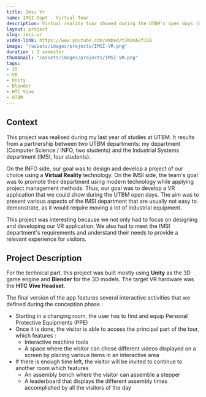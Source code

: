 ```yaml
---
title: Imsi Vr
name: IMSI Dept - Virtual Tour
description: Virtual reality tour showed during the UTBM's open days (Unity/VR)
layout: project
slug: imsi-vr
video-link: https://www.youtube.com/embed/tJWJnA2f1SQ
image: "/assets/images/projects/IMSI-VR.png"
duration : 1 semester
thumbnail: "/assets/images/projects/IMSI-VR.png"
tags:
- 3D
- VR
- Unity
- Blender
- HTC Vive
- UTBM
---
```


## Context
This project was realised during my last year of studies at UTBM. It results from a partnership between two UTBM departments: my department (Computer Science / INFO, two students) and the Industrial Systems department (IMSI, four students). 

On the INFO side, our goal was to design and develop a project of our choice using a **Virtual Reality** technology. On the IMSI side, the team's goal was to promote their department using modern technology while applying project management methods. Thus, our goal was to develop a VR application that we could show during the UTBM open days. The aim was to present various aspects of the IMSI department that are usually not easy to demonstrate, as it would require moving a lot of industrial equipment.

This project was interesting because we not only had to focus on designing and developing our VR application. We also had to meet the IMSI department's requirements and understand their needs to provide a relevant experience for visitors.

## Project Description
For the technical part, this project was built mostly using **Unity** as the 3D game engine and **Blender** for the 3D models. The target VR hardware was the **HTC Vive Headset**.

The final version of the app features several interactive activities that we defined during the conception phase :  
<ul>
<li>Starting in a changing room, the user has to find and equip Personal Protective Equipments (PPE)</li>
<li>Once it is done, the visitor is able to access the principal part of the tour, which features :  
	<ul>
		<li>Interactive machine tools</li>
		<li>A space where the visitor can chose different videos displayed on a screen by placing various items in an interactive area</li>
	</ul>
</li>
<li>If there is enough time left, the visitor will be invited to continue to another room which features  
	<ul>
		<li>An assembly bench where the visitor can assemble a stepper</li>
		<li>A leaderboard that displays the different assembly times accomplished by all the visitors of the day</li>
	</ul>
</li>
</ul>